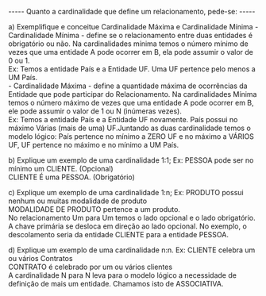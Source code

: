 ----- Quanto a cardinalidade que define um relacionamento, pede-se: -----

a) Exemplifique e conceitue Cardinalidade Máxima e Cardinalidade Mínima
    - Cardinalidade Mínima - define se o relacionamento entre duas entidades é obrigatório ou não. Na cardinalidades mínima temos o número mínimo de vezes que uma entidade A pode ocorrer em B, ela pode assumir o valor de 0 ou 1.  
    Ex: Temos a entidade País e a Entidade UF. Uma UF pertence pelo menos a UM País.  
    - Cardinalidade Máxima - define a quantidade máxima de ocorrências da Entidade que pode participar do Relacionamento. Na cardinalidades Mínima temos o número máximo de vezes que uma entidade A pode ocorrer em B, ele pode assumir o valor de 1 ou N (inúmeras vezes).  
    Ex: Temos a entidade País e a Entidade UF novamente. País possui no máximo Várias (mais de uma) UF.Juntando as duas cardinalidade temos o modelo lógico: País pertence no mínimo a ZERO UF e no máximo a VÁRIOS UF, UF pertence no máximo e no mínimo a UM País.  
        
b) Explique um exemplo de uma cardinalidade 1:1;
    Ex: PESSOA pode ser no mínimo um CLIENTE. (Opcional)  
    CLIENTE É uma PESSOA. (Obrigatório)

c) Explique um exemplo de uma cardinalidade 1:n;
    Ex: PRODUTO possui nenhum ou muitas modalidade de produto  
        MODALIDADE DE PRODUTO pertence a um produto.  
    No relacionamento Um para Um temos o lado opcional e o lado obrigatório. A chave primária se desloca em direção ao lado opcional. No exemplo, o descolamento seria da entidade CLIENTE para a entidade PESSOA.

d) Explique um exemplo de uma cardinalidade n:n.
    Ex: CLIENTE celebra um ou vários Contratos  
        CONTRATO é celebrado por um ou vários clientes  
    A cardinalidade N para N leva para o modelo lógico a necessidade de definição de mais um entidade. Chamamos isto de ASSOCIATIVA.
